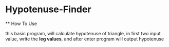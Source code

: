 # Hypotenuse-Finder

** How To Use

this basic program, will calculate hypotenuse of triangle, in first two input value, write the **leg values**, and after enter program will output hypotenuse
